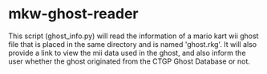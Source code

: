 # mkw-ghost-reader
This script (ghost_info.py) will read the information of a mario kart wii ghost file that is placed in the same directory and is named 'ghost.rkg'. It will also provide a link to view the mii data used in the ghost, and also inform the user whether the ghost originated from the CTGP Ghost Database or not.
